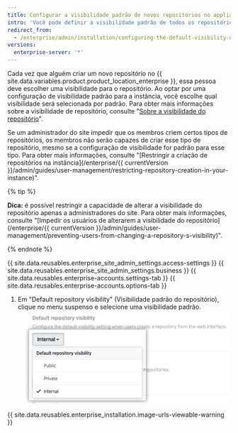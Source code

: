 ```yaml
---
title: Configurar a visibilidade padrão de novos repositórios no appliance
intro: 'Você pode definir a visibilidade padrão de todos os repositórios criados pela interface da web no appliance do {{ site.data.variables.product.prodname_ghe_server }} como privada ou pública.'
redirect_from:
  - /enterprise/admin/installation/configuring-the-default-visibility-of-new-repositories-on-your-appliance
versions:
  enterprise-server: '*'
---
```


Cada vez que alguém criar um novo repositório no {{ site.data.variables.product.product_location_enterprise }}, essa pessoa deve escolher uma visibilidade para o repositório. Ao optar por uma configuração de visibilidade padrão para a instância, você escolhe qual visibilidade será selecionada por padrão. Para obter mais informações sobre a visibilidade de repositório, consulte "[Sobre a visibilidade do repositório](/github/creating-cloning-and-archiving-repositories/about-repository-visibility)".

Se um administrador do site impedir que os membros criem certos tipos de repositórios, os membros não serão capazes de criar esse tipo de repositório, mesmo se a configuração de visibilidade for padrão para esse tipo. Para obter mais informações, consulte "[Restringir a criação de repositórios na instância](/enterprise/{{ currentVersion }}/admin/guides/user-management/restricting-repository-creation-in-your-instance)".

{% tip %}

**Dica:** é possível restringir a capacidade de alterar a visibilidade do repositório apenas a administradores do site. Para obter mais informações, consulte "[Impedir os usuários de alterarem a visibilidade do repositório](/enterprise/{{ currentVersion }}/admin/guides/user-management/preventing-users-from-changing-a-repository-s-visibility)".

{% endnote %}

{{ site.data.reusables.enterprise_site_admin_settings.access-settings }}
{{ site.data.reusables.enterprise_site_admin_settings.business }}
{{ site.data.reusables.enterprise-accounts.settings-tab }}
{{ site.data.reusables.enterprise-accounts.options-tab }}
1. Em "Default repository visibility" (Visibilidade padrão do repositório), clique no menu suspenso e selecione uma visibilidade padrão.![Menu suspenso para definir a visibilidade padrão do repositório da instância](/assets/images/enterprise/site-admin-settings/default-repository-visibility-settings.png)

{{ site.data.reusables.enterprise_installation.image-urls-viewable-warning }}
